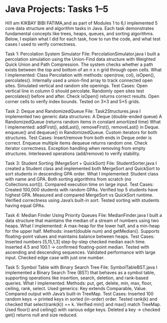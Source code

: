 # Java Projects: Tasks 1–5

Hi!I am KIKBAY BIBI FATIMA,and as part of Modules 1 to 6,I implemented 5 core data structure and algorithm tasks in Java. Each task demonstrates fundamental concepts like trees, heaps, queues, and sorting algorithms. Below, I explain what I did for each task, how to run the code, and what test cases I used to verify correctness.

Task 1: Percolation System Simulator
File: PercolationSimulator.java
I built a percolation simulation using the Union-Find data structure with Weighted Quick Union and Path Compression. The system checks whether a path exists between the top and bottom of an n x n grid through open cells.
What I implemented:
Class Percolation with methods: open(row, col), isOpen(), percolates().
Internally used a union-find array to track connected open sites.
Simulated vertical and random site openings.
Test Cases:
Open vertical line in column 0 should percolate.
Randomly open sites test percolates() before and after.
Check isOpen() returns correct results.
Open corner cells to verify index bounds.
Tested on 3×3 and 5×5 grids.


Task 2: Deque and RandomizedQueue
File: Task2Structures.java
I implemented two generic data structures:
A Deque (double-ended queue)
A RandomizedQueue (returns random items in constant amortized time)
What I implemented:
addFirst(), addLast(), removeFirst(), removeLast() in Deque.
enqueue() and dequeue() in RandomizedQueue.
Custom iterators for both structures.
Test Cases:
Insert/remove from both ends in Deque order is correct.
Enqueue multiple items dequeue returns random one.
Check iterator correctness.
Exception handling when removing from empty structures.
Interleaved operations (add/remove) to verify stability.



Task 3: Student Sorting (MergeSort + QuickSort)
File: StudentSorter.java
I created a Student class and implemented both MergeSort and QuickSort to sort students in descending GPA order.
What I implemented:
Student class with name and GPA.
Both sorting algorithms from scratch (no Collections.sort()).
Compared execution time on large input.
Test Cases:
Created 100,000 students with random GPAs.
Verified top 5 students have highest GPA.
Measured and compared MergeSort vs QuickSort runtime.
Verified correctness using Java’s built-in sort.
Tested sorting with students having equal GPAs.




Task 4: Median Finder Using Priority Queues
File: MedianFinder.java
I built a data structure that maintains the median of a stream of numbers using two heaps.
What I implemented:
A max-heap for the lower half, and a min-heap for the upper half.
Methods: insert(double num) and getMedian().
Supports floating-point values and maintains balance between heaps.
Test Cases:
Inserted numbers [5,15,1,3] step-by-step checked median each time.
Inserted 4.5 and 100.1 → confirmed floating-point median.
Tested with ascending and descending sequences.
Validated performance with large input.
Checked edge case with just one number.





Task 5: Symbol Table with Binary Search Tree
File: SymbolTableBST.java
I implemented a Binary Search Tree (BST) that behaves as a symbol table, supporting operations like insertion, search, deletion, and rank-based queries.
What I implemented:
Methods: put, get, delete, min, max, floor, ceiling, rank, select.
Used generics: Key extends Comparable<Key>, Value.
Compared output with Java’s built-in TreeMap.
Test Cases:
Inserted 100 random keys → printed keys in sorted (in-order) order.
Tested rank(k) and checked that select(rank(k)) == k.
Verified min() and max() match TreeMap.
Used floor() and ceiling() with various edge keys.
Deleted a key → checked get() returns null and size reduced.


 
